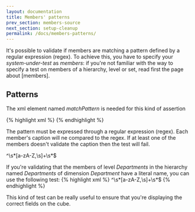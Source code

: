 ```yaml
---
layout: documentation
title: Members' patterns
prev_section: members-source
next_section: setup-cleanup
permalink: /docs/members-patterns/
---
```

It's possible to validate if members are matching a pattern defined by a regular expression (regex). To achieve this, you have to specify your *system-under-test* as *members*: if you're not familiar with the way to specify a test on members of a hierarchy, level or set, read first the page about [members].

## Patterns
The xml element named *matchPattern* is needed for this kind of assertion

{% highlight xml %}
<test>
    <assert>
        <matchPattern />
    </assert>
</test>
{% endhighlight %}

The pattern must be expressed through a regular expression (regex). Each member's caption will ne compared to the regex. If at least one of the members doesn't validate the caption then the test will fail.

<assert>
	<matchPattern>
		<regex>^\s*[a-zA-Z,\s]+\s*$</regex>
	</matchPattern>
</assert>

If you're validating that the members of level *Departments* in the hierarchy named *Departments* of dimension *Department* have a literal name, you can use the following test:
{% highlight xml %}
<test name="All departments have a correct format" uid="0001">
		<system-under-test>
			<members children-of="Corporate">
				<level caption="Departments" hierarchy="Departments" dimension="Department" perspective="Adventure Works"/>
			</members>
		</system-under-test>
		<assert>
			<matchPattern>
				<regex>^\s*[a-zA-Z,\s]+\s*$</regex>
			</matchPattern>
		</assert>
	</test>
{% endhighlight %}

This kind of test can be really useful to ensure that you're displaying the correct fields on the cube.
